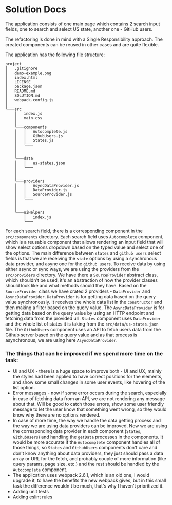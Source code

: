 # Solution Docs

The application consists of one main page which contains 2 search input fields, one to search and select US state, another one - GitHub users.

The refactoring is done in mind with a Single Responsibility approach. The created components can be reused in other cases and are quite flexible.

The application has the following file structure:

```
project
│   .gitignore
│   demo-example.png
│   index.html
│   LICENSE
│   package.json
│   README.md
│   SOLUTION.md
│   webpack.config.js
│
└───src
    │   index.js
    │   main.css
    │
    └───components
    │   │   Autocomplete.js
    │   │   GihubUsers.js
    │   │   States.js
    │   └───
    │
    │
    └───data
    │   │   us-states.json
    │   └───
    │
    │
    └───providers
    │   │   AsyncDataProvider.js
    │   │   DataProvider.js
    │   │   SourceProvider.js
    │   └───
    │   
    │ 
    └───uiHelpers  
        │   index.js
        └───
```


For each search field, there is a corresponding component in the `src/components` directory. Each search field uses `Autocomplete` component, which is a reusable component that allows rendering an input field that will show select options dropdown based on the typed value and select one of the options.
The main difference between `states` and `github users` select fields is that we are receiving the `state` options by using a synchronous data provider, and async one for the `github users`. To receive data by using either async or sync ways, we are using the providers from the `src/providers` directory. 
We have there a `SourceProvider` abstract class, which shouldn't be used, it's an abstraction of how the provider classes should look like and what methods should they have. Based on the `SourceProvider` class we have crated 2 providers - `DataProvider` and `AsyncDataProvider`. `DataProvider` is for getting data
based on the query value synchronously. It receives the whole data list in the `constructor` and then making a filter based on the query value. The `AsyncDataProvider` is for getting data based on the query value by using an HTTP endpoint and fetching data from the provided url. `States` component uses `DataProvider` 
and the whole list of states it is taking from the `src/data/us-states.json` file. The `GithubUsers` component uses an API to fetch users data from the Github server based on the query value and as that process is asynchronous, we are using here `AsyncDataProvider`.

### The things that can be improved if we spend more time on the task:

- UI and UX - there is a huge space to improve both - UI and UX, mainly the styles had been applied to have correct positions for the elements, and show some small changes in some user events, like hovering of the list option.
- Error messages - now if some error occurs during the search, especially in case of fetching data from an API, we are not rendering any message about that. Will be good to catch those errors, show some user friendly message to let the user know that something went wrong, so they would know why there are no options rendered.
- In case of more time, the way we handle the data getting process and the way we are using data providers can be improved. Now we are using the corresponding data provider in each component (`States`, `GithubUsers`) and handling the `getData` processes in the components. It would be more accurate if the `Autocomplete` component handles all of those things, so `States` and `GithubUsers` components don't care and don't know anything about data providers, they just should pass a data array or URL for the fetch, and probably couple of more information (like query params, page size, etc.) and the rest should be handled by the `Autocomplete` component.
- The application uses webpack 2.6.1, which is an old one, I would upgrade it, to have the benefits the new webpack gives, but in this small task the difference wouldn't be much, that's why I haven't prioritized it.
- Adding unit tests
- Adding eslint rules
